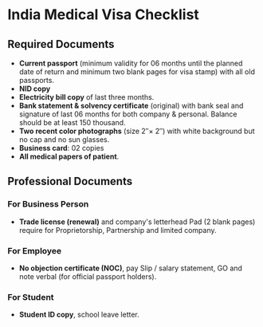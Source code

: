 # India Medical Visa Checklist

## Required Documents

- **Current passport** (minimum validity for 06 months until the planned date of return and minimum two blank pages for visa stamp) with all old passports.
- **NID copy**
- **Electricity bill copy** of last three months.
- **Bank statement & solvency certificate** (original) with bank seal and signature of last 06 months for both company & personal. Balance should be at least 150 thousand.
- **Two recent color photographs** (size 2″× 2″) with white background but no cap and no sun glasses.
- **Business card**: 02 copies
- **All medical papers of patient**.

## Professional Documents

### For Business Person
- **Trade license (renewal)** and company's letterhead Pad (2 blank pages) require for Proprietorship, Partnership and limited company.

### For Employee
- **No objection certificate (NOC)**, pay Slip / salary statement, GO and note verbal (for official passport holders).

### For Student
- **Student ID copy**, school leave letter.